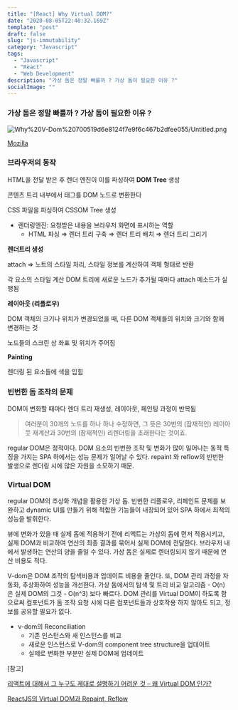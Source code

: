 ```yaml
---
title: "[React] Why Virtual DOM?"
date: "2020-08-05T22:40:32.169Z"
template: "post"
draft: false
slug: "js-immutability"
category: "Javascript"
tags:
  - "Javascript"
  - "React"
  - "Web Development"
description: "가상 돔은 정말 빠를까 ? 가상 돔이 필요한 이유 ?"
socialImage: ""
---
```


### 가상 돔은 정말 빠를까 ? 가상 돔이 필요한 이유 ?

![Why%20V-Dom%20700519d6e8124f7e9f6c467b2dfee055/Untitled.png](Why%20V-Dom%20700519d6e8124f7e9f6c467b2dfee055/Untitled.png)

[Mozilla]([https://developer.mozilla.org/en-US/docs/Introduction_to_Layout_in_Mozilla](https://developer.mozilla.org/en-US/docs/Introduction_to_Layout_in_Mozilla))

### 브라우저의 동작

HTML을 전달 받은 후 렌더 엔진이 이를 파싱하여 **DOM Tree** 생성

콘텐츠 트리 내부에서 태그를 DOM 노드로 변환한다

CSS 파일을 파싱하여 CSSOM Tree 생성

- 렌더링엔진: 요청받은 내용을 브라우저 화면에 표시하는 역할
    - HTML 파싱 ⇒ 렌더 트리 구축 ⇒ 렌더 트리 배치 ⇒ 렌더 트리 그리기

**렌더트리 생성** 

attach ⇒ 노트의 스타일 처리, 스타일 정보를 계산하여 객체 형태로 반환

각 요소의 스타일 계산
DOM 트리에 새로운 노드가 추가될 때마다 attach 메소드가 실행됨

**레이아웃 (리플로우)**

DOM 객체의 크기나 위치가 변경되었을 때, 다른 DOM 객체들의 위치와 크기와 함께 변경하는 것

노드들의 스크린 상 좌표 및 위치가 주어짐

**Painting**

렌더링 된 요소들에 색을 입힘 

### 빈번한 돔 조작의 문제

DOM이 변화할 때마다 렌더 트리 재생성, 레이아웃, 페인팅 과정이 반복됨

> 여러분이 30개의 노드를 하나 하나 수정하면, 그 뜻은 30번의 (잠재적인) 레이아웃 재계산과 30번의 (잠재적인) 리렌더링을 초래한다는 것이죠.

regular DOM은 정적이다. DOM 요소의 빈번한 조작 및 변화가 많이 일어나는 동적 특징을 가지는 SPA 하에서는 성능 문제가 일어날 수 있다. repaint 와 reflow의 빈번한 발생으로 렌더링 시에 많은 자원을 소모하기 때문.

### Virtual DOM

regular DOM의 추상화 개념을 활용한 가상 돔. 빈번한 리플로우, 리페인트 문제를 보완하고 dynamic UI를 만들기 위해 적합한 기능들이 내장되어 있어 SPA 하에서 최적의 성능을 발휘한다.

 뷰에 변화가 있을 때 실제 돔에 적용하기 전에 리액트는 가상의 돔에 먼저 적용시키고, 실제 DOM과 비교하여 연산의 최종 결과를 묶어서 실제 DOM에 전달한다. 브라우저 내에서 발생하는 연산의 양을 줄일 수 있다. 가상 돔은 실제로 렌더링되지 않기 때문에 연산 비용도 적다. 

V-dom은 DOM 조작의 탐색비용과 업데이트 비용을 줄인다. 또, DOM 관리 과정을 자동화, 추상화하여 성능을 개선한다. 가상 돔에서의 탐색 및 트리 비교 알고리즘 - O(n) 은 실제 DOM의 그것 - O(n^3) 보다 빠르다.  DOM 관리를 Virtual DOM이 하도록 함으로써 컴포넌트가 돔 조작 요청 시에 다른 컴포넌트들과 상호작용 하지 않아도 되고, 정보를 공유할 필요가 없다. 

- v-dom의 Reconciliation
    - 기존 인스턴스와 새 인스턴스를 비교
    - 새로운 인스턴스로 V-dom의 component tree structure을 업데이트
    - 실제로 변화한 부분만 실제 DOM에 업데이트

[참고]

[리액트에 대해서 그 누구도 제대로 설명하기 어려운 것 – 왜 Virtual DOM 인가?]([https://velopert.com/3236](https://velopert.com/3236))

[ReactJS의 Virtual DOM과 Repaint, Reflow]([http://blog.drakejin.me/React-VirtualDOM-And-Repaint-Reflow/](http://blog.drakejin.me/React-VirtualDOM-And-Repaint-Reflow/))